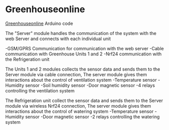 # Greenhouseonline
[Greenhouseonline](Greenhouseonline.ga)  Arduino code 

The "Server" module handles the communication of the system with the web Server and connects with each individual unit

-GSM/GPRS Communication for communication with the web server
-Cable communication with Greenhouse Units 1 and 2
-Nrf24 communication with the Refrigeration unit

The Units 1 and 2 modules collects the sensor data and sends them to the Server module via cable connection, The server module gives them interactions about 
the control of ventilation system 
-Temperature sensor
-Humidity sensor 
-Soil humidity sensor 
-Door magnetic sensor
-4 relays controlling the ventilation system 

The Refrigeration unit collect the sensor data and sends them to the Server module via wireless Nrf24 connection, The server module gives them interactions about 
the control of watering system 
-Temperature sensor
-Humidity sensor
-Door magnetic sensor
-2 relays controlling the watering system

